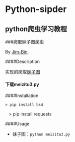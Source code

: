 # Python-sipder

## python爬虫学习教程

###爬取妹子图爬虫

By [Jim-Bin](https://github.com/Jim-bin).

####Description

实现的爬取[妹子图](http://www.meizitu.com/)

#### 下载meizitu3.py
####Installation

    > pip install bs4
    
    > pip install requests
    
####Usage

 * 妹子图：`python meizitu3.py`
